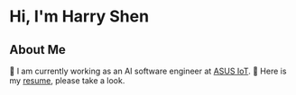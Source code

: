 # Hi, I'm Harry Shen

## About Me

:office: I am currently working as an AI software engineer at [ASUS IoT](https://iot.asus.com/).
:page_facing_up: Here is my [resume](https://www.cakeresume.com/s--kfaC-S7Xcuew6iN9Iq9L2Q--/ms024929548), please take a look.